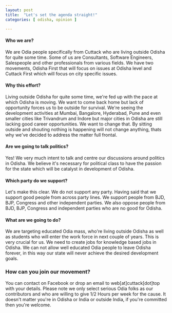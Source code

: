 ```yaml
---
layout: post
title:  "Let's set the agenda straight!"
categories: [ odisha, opinion ]

---
```

<amp-img width="800" height="400" layout="responsive" src="https://odisha.top/assets/images/post2018/2018924-sunrise-600x300.jpg"></amp-img>
#### Who we are?
We are Odia people specifically from Cuttack who are living outside Odisha for quite some time. Some of us are Consultants, Software Engineers, Salespeople and other professionals from various fields. We have two movements, Odisha First that will focus on issues at Odisha level and Cuttack First which will focus on city specific issues.

#### Why this effort?
Living outside Odisha for quite some time, we're fed up with the pace at which Odisha is moving. We want to come back home but lack of opportunity forces us to be outside for survival. We're seeing the development activities at Mumbai, Bangalore, Hyderabad, Pune and even smaller cities like Trivandrum and Indore but major cities in Odisha are still lacking good career opportunities. We want to change that. By sitting outside and shouting nothing is happening will not change anything, thats why we've decided to address the matter full frontal.

#### Are we going to talk politics?
Yes! We very much intent to talk and centre our discussions around politics in Odisha. We believe it's necessary for political class to have the passion for the state which will be catalyst in development of Odisha.

#### Which party do we support?
Let's make this clear. We do not support any party. Having said that we support good people from across party lines. We support people from BJD, BJP, Congress and other independent parties. We also oppose people from BJD, BJP, Congress and independent parties who are no good for Odisha.

#### What are we going to do?
We are targeting educated Odia mass, who're living outside Odisha as well as students who will enter the work force in next couple of years. This is very crucial for us. We need to create jobs for knowledge based jobs in Odisha. We can not allow well educated Odia people to leave Odisha forever, in this way our state will never achieve the desired development goals.

### How can you join our movement?
You can contact on Facebook or drop an email to web[at]cuttack[dot]top with your details. Please note we only select serious Odia folks as our contributors and who are willing to give 1/2 Hours per week for the cause. It doesn't matter you're in Odisha or India or outside India, if you're committed then you're welcome.
